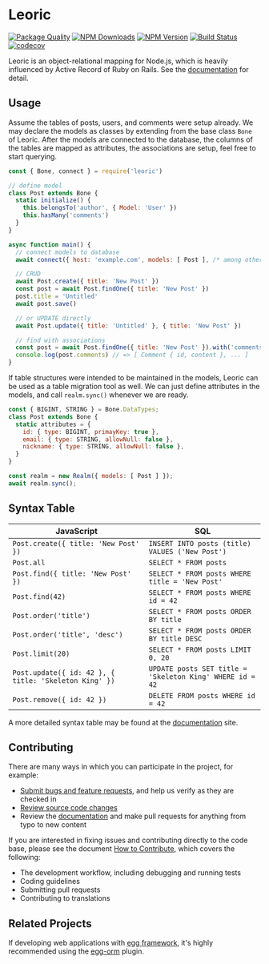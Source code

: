 # Leoric

[![Package Quality](https://packagequality.com/shield/leoric.svg)](https://packagequality.com/#?package=leoric)
[![NPM Downloads](https://img.shields.io/npm/dm/leoric.svg?style=flat)](https://www.npmjs.com/package/leoric)
[![NPM Version](http://img.shields.io/npm/v/leoric.svg?style=flat)](https://www.npmjs.com/package/leoric)
[![Build Status](https://travis-ci.org/cyjake/leoric.svg)](https://travis-ci.org/cyjake/leoric)
[![codecov](https://codecov.io/gh/cyjake/leoric/branch/master/graph/badge.svg?token=OZZWTZTDS1)](https://codecov.io/gh/cyjake/leoric)

Leoric is an object-relational mapping for Node.js, which is heavily influenced by Active Record of Ruby on Rails. See the [documentation](https://leoric.js.org) for detail.

## Usage

Assume the tables of posts, users, and comments were setup already. We may declare the models as classes by extending from the base class `Bone` of Leoric. After the models are connected to the database, the columns of the tables are mapped as attributes, the associations are setup, feel free to start querying.

```js
const { Bone, connect } = require('leoric')

// define model
class Post extends Bone {
  static initialize() {
    this.belongsTo('author', { Model: 'User' })
    this.hasMany('comments')
  }
}

async function main() {
  // connect models to database
  await connect({ host: 'example.com', models: [ Post ], /* among other options */ })

  // CRUD
  await Post.create({ title: 'New Post' })
  const post = await Post.findOne({ title: 'New Post' })
  post.title = 'Untitled'
  await post.save()

  // or UPDATE directly
  await Post.update({ title: 'Untitled' }, { title: 'New Post' })

  // find with associations
  const post = await Post.findOne({ title: 'New Post' }).with('comments')
  console.log(post.comments) // => [ Comment { id, content }, ... ]
}
```

If table structures were intended to be maintained in the models, Leoric can be used as a table migration tool as well. We can just define attributes in the models, and call `realm.sync()` whenever we are ready.

```js
const { BIGINT, STRING } = Bone.DataTypes;
class Post extends Bone {
  static attributes = {
    id: { type: BIGINT, primayKey: true },
    email: { type: STRING, allowNull: false },
    nickname: { type: STRING, allowNull: false },
  }
}

const realm = new Realm({ models: [ Post ] });
await realm.sync();
```

## Syntax Table

| JavaScript                              | SQL                                                |
|-----------------------------------------|----------------------------------------------------|
| `Post.create({ title: 'New Post' })`    | `INSERT INTO posts (title) VALUES ('New Post')`    |
| `Post.all`                              | `SELECT * FROM posts`                              |
| `Post.find({ title: 'New Post' })`      | `SELECT * FROM posts WHERE title = 'New Post'`     |
| `Post.find(42)`                         | `SELECT * FROM posts WHERE id = 42`                |
| `Post.order('title')`                   | `SELECT * FROM posts ORDER BY title`               |
| `Post.order('title', 'desc')`           | `SELECT * FROM posts ORDER BY title DESC`          |
| `Post.limit(20)`                        | `SELECT * FROM posts LIMIT 0, 20`                  |
| `Post.update({ id: 42 }, { title: 'Skeleton King' })` | `UPDATE posts SET title = 'Skeleton King' WHERE id = 42` |
| `Post.remove({ id: 42 })`               | `DELETE FROM posts WHERE id = 42`                  |

A more detailed syntax table may be found at the [documentation](https://leoric.js.org/#syntax-table) site.

## Contributing

There are many ways in which you can participate in the project, for example:

- [Submit bugs and feature requests](https://github.com/cyjake/leoric/issues), and help us verify as they are checked in
- [Review source code changes](https://github.com/cyjake/leoric/pulls)
- Review the [documentation](https://leoric.js.org) and make pull requests for anything from typo to new content

If you are interested in fixing issues and contributing directly to the code base, please see the document [How to Contribute](https://leoric.js.org/contributing/guides), which covers the following:

- The development workflow, including debugging and running tests
- Coding guidelines
- Submitting pull requests
- Contributing to translations

## Related Projects

If developing web applications with [egg framework](https://eggjs.org/), it's highly recommended using the [egg-orm](https://github.com/eggjs/egg-orm) plugin.
